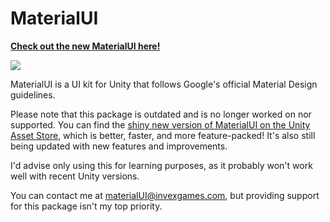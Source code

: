 **MaterialUI**
==========

**[Check out the new MaterialUI here!](http://materialunity.com)**

![](https://thumbs.gfycat.com/CreepyEmotionalElk-size_restricted.gif)

MaterialUI is a UI kit for Unity that follows Google's official Material Design guidelines.

Please note that this package is outdated and is no longer worked on nor supported. You can find the [shiny new version of MaterialUI on the Unity Asset Store](https://www.assetstore.unity3d.com/en/#!/content/51870), which is better, faster, and more feature-packed! It's also still being updated with new features and improvements.

I'd advise only using this for learning purposes, as it probably won't work well with recent Unity versions.

You can contact me at materialUI@invexgames.com, but providing support for this package isn't my top priority.
